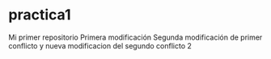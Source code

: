 # practica1
Mi primer repositorio
Primera modificación
Segunda modificación de primer conflicto y nueva modificacion del segundo conflicto 2
